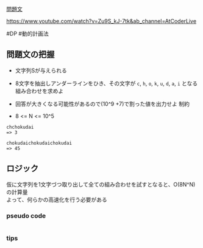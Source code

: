 [問題文](https://atcoder.jp/contests/abc211/tasks/abc211_c)

https://www.youtube.com/watch?v=Zu9S_kJ-7tk&ab_channel=AtCoderLive

#DP
#動的計画法

## 問題文の把握

- 文字列Sが与えられる
- 8文字を抽出しアンダーラインをひき、その文字が `c`, `h`, `o`, `k`, `u`, `d`, `a`, `i` となる組み合わせを求めよ
- 回答が大きくなる可能性があるので(10^9 +7)で割った値を出力せよ
制約

- 8 <= N <= 10^5

```
chchokudai
=> 3

chokudaichokudaichokudai
=> 45

```

## ロジック

仮に文字列を1文字づつ取り出して全ての組み合わせを試すとなると、O(8N^N) の計算量  
よって、何らかの高速化を行う必要がある  


### pseudo code


```
```

### tips


